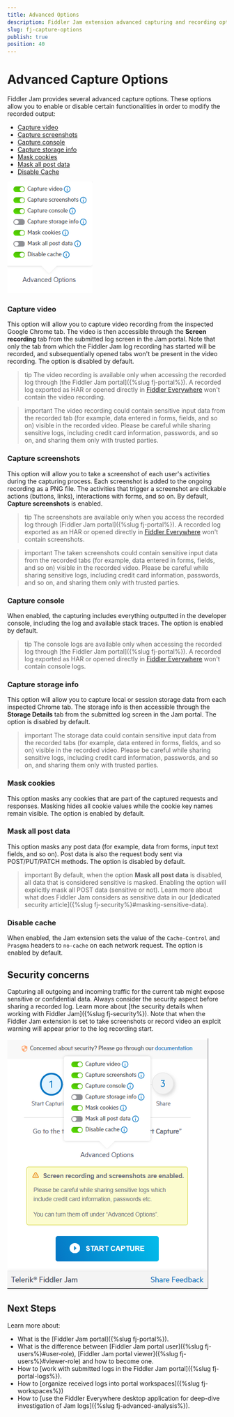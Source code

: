 ```yaml
---
title: Advanced Options 
description: Fiddler Jam extension advanced capturing and recording options.
slug: fj-capture-options
publish: true
position: 40
---
```



# Advanced Capture Options

Fiddler Jam provides several advanced capture options. These options allow you to enable or disable certain functionalities in order to modify the recorded output:

- [Capture video](#capture-video)
- [Capture screenshots](#capture-screenshots)
- [Capture console](#capture-console)
- [Capture storage info](#capture-storage-info)
- [Mask cookies](#mask-cookies)
- [Mask all post data](#mask-all-post-data)
- [Disable Cache](#disable-cache)


![Fiddler Jam Advanced Options](../images/ext/ext-images/extension-start-capturing-extended-003.png)


### Capture video

This option will allow you to capture video recording from the inspected Google Chrome tab. The video is then accessible through the **Screen recording** tab from the submitted log screen in the Jam portal. Note that only the tab from which the Fiddler Jam log recording has started will be recorded, and subsequentially opened tabs won't be present in the video recording. The option is disabled by default.

>tip The video recording is available only when accessing the recorded log through [the Fiddler Jam portal]({%slug fj-portal%}). A recorded log exported as HAR or opened directly in [Fiddler Everywhere](https://www.telerik.com/download/fiddler-everywhere) won't contain the video recording.

>important The video recording could contain sensitive input data from the recorded tab (for example, data entered in forms, fields, and so on) visible in the recorded video. Please be careful while sharing sensitive logs, including credit card information, passwords, and so on, and sharing them only with trusted parties.

### Capture screenshots

This option will allow you to take a screenshot of each user's activities during the capturing process. Each screenshot is added to the ongoing recording as a PNG file. The activities that trigger a screenshot are clickable actions (buttons, links), interactions with forms, and so on. By default, **Capture screenshots** is enabled.

>tip The screenshots are available only when you access the recorded log through [Fiddler Jam portal]({%slug fj-portal%}). A recorded log exported as an HAR or opened directly in [Fiddler Everywhere](https://www.telerik.com/download/fiddler-everywhere) won't contain screenshots.

>important The taken screenshots could contain sensitive input data from the recorded tabs (for example, data entered in forms, fields, and so on) visible in the recorded video. Please be careful while sharing sensitive logs, including credit card information, passwords, and so on, and sharing them only with trusted parties.

### Capture console

When enabled, the capturing includes everything outputted in the developer console, including the log and available stack traces. The option is enabled by default.

>tip The console logs are available only when accessing the recorded log through [the Fiddler Jam portal]({%slug fj-portal%}). A recorded log exported as HAR or opened directly in [Fiddler Everywhere](https://www.telerik.com/download/fiddler-everywhere) won't contain console logs.

### Capture storage info

This option will allow you to capture local or session storage data from each inspected Chrome tab. The storage info is then accessible through the **Storage Details** tab from the submitted log screen in the Jam portal. The option is disabled by default.

>important The storage data could contain sensitive input data from the recorded tabs (for example, data entered in forms, fields, and so on) visible in the recorded video. Please be careful while sharing sensitive logs, including credit card information, passwords, and so on, and sharing them only with trusted parties.

### Mask cookies

This option masks any cookies that are part of the captured requests and responses. Masking hides all cookie values while the cookie key names remain visible. The option is enabled by default.


### Mask all post data

This option masks any post data (for example, data from forms, input text fields, and so on). Post data is also the request body sent via POST/PUT/PATCH methods. The option is disabled by default.

>important By default, when the option **Mask all post data** is disabled, all data that is considered sensitive is masked. Enabling the option will explicitly mask all POST data (sensitive or not). Learn more about what does Fiddler Jam considers as sensitive data in our [dedicated security article]({%slug fj-security%}#masking-sensitive-data).


### Disable cache

When enabled, the Jam extension sets the value of the `Cache-Control` and `Prasgma` headers to `no-cache` on each network request.  The option is enabled by default.


## Security concerns

Capturing all outgoing and incoming traffic for the current tab might expose sensitive or confidential data. Always consider the security aspect before sharing a recorded log. Learn more about [the security details when working with Fiddler Jam]({%slug fj-security%}). Note that when the Fiddler Jam extension is set to take screenshots or record video an explcit warning will appear prior to the log recording start.

![Fiddler Jam screenshot and video warning](../images/ext/ext-images/extension-start-capturing-warning.png)

## Next Steps

Learn more about:

- What is the [Fiddler Jam portal]({%slug fj-portal%}).
- What is the difference between [Fiddler Jam portal user]({%slug fj-users%}#user-role), [Fiddler Jam portal viewer]({%slug fj-users%}#viewer-role) and how to become one.
- How to [work with submitted logs in the Fiddler Jam portal]({%slug fj-portal-logs%}).
- How to [organize received logs into portal workspaces]({%slug fj-workspaces%})
- How to [use the Fiddler Everywhere desktop application for deep-dive investigation of Jam logs]({%slug fj-advanced-analysis%}).
